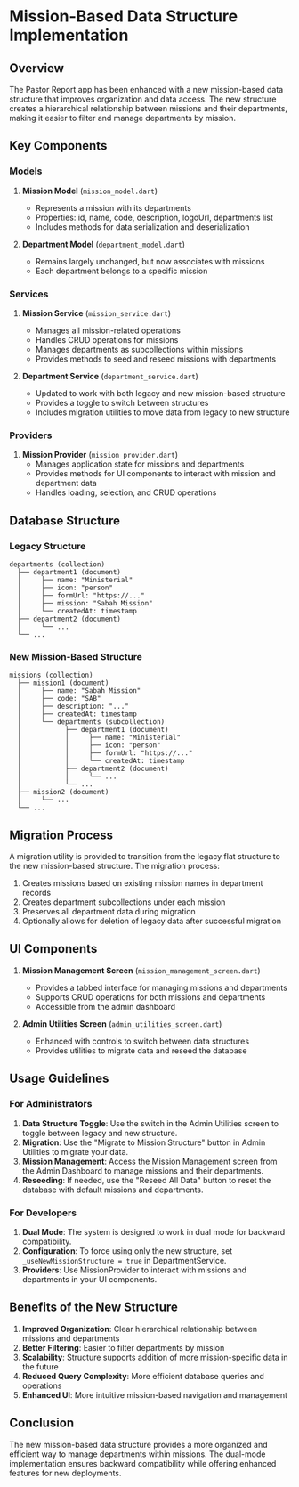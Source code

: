 # Mission-Based Data Structure Implementation

## Overview

The Pastor Report app has been enhanced with a new mission-based data structure that improves organization and data access. The new structure creates a hierarchical relationship between missions and their departments, making it easier to filter and manage departments by mission.

## Key Components

### Models

1. **Mission Model** (`mission_model.dart`)
   - Represents a mission with its departments
   - Properties: id, name, code, description, logoUrl, departments list
   - Includes methods for data serialization and deserialization

2. **Department Model** (`department_model.dart`)
   - Remains largely unchanged, but now associates with missions
   - Each department belongs to a specific mission

### Services

1. **Mission Service** (`mission_service.dart`)
   - Manages all mission-related operations
   - Handles CRUD operations for missions
   - Manages departments as subcollections within missions
   - Provides methods to seed and reseed missions with departments

2. **Department Service** (`department_service.dart`)
   - Updated to work with both legacy and new mission-based structure
   - Provides a toggle to switch between structures
   - Includes migration utilities to move data from legacy to new structure

### Providers

1. **Mission Provider** (`mission_provider.dart`)
   - Manages application state for missions and departments
   - Provides methods for UI components to interact with mission and department data
   - Handles loading, selection, and CRUD operations

## Database Structure

### Legacy Structure
```
departments (collection)
  ├── department1 (document)
  │     ├── name: "Ministerial"
  │     ├── icon: "person"
  │     ├── formUrl: "https://..."
  │     ├── mission: "Sabah Mission"
  │     └── createdAt: timestamp
  ├── department2 (document)
  │     └── ...
  └── ...
```

### New Mission-Based Structure
```
missions (collection)
  ├── mission1 (document)
  │     ├── name: "Sabah Mission"
  │     ├── code: "SAB"
  │     ├── description: "..."
  │     ├── createdAt: timestamp
  │     └── departments (subcollection)
  │           ├── department1 (document)
  │           │     ├── name: "Ministerial"
  │           │     ├── icon: "person"
  │           │     ├── formUrl: "https://..."
  │           │     └── createdAt: timestamp
  │           ├── department2 (document)
  │           │     └── ...
  │           └── ...
  ├── mission2 (document)
  │     └── ...
  └── ...
```

## Migration Process

A migration utility is provided to transition from the legacy flat structure to the new mission-based structure. The migration process:

1. Creates missions based on existing mission names in department records
2. Creates department subcollections under each mission
3. Preserves all department data during migration
4. Optionally allows for deletion of legacy data after successful migration

## UI Components

1. **Mission Management Screen** (`mission_management_screen.dart`)
   - Provides a tabbed interface for managing missions and departments
   - Supports CRUD operations for both missions and departments
   - Accessible from the admin dashboard

2. **Admin Utilities Screen** (`admin_utilities_screen.dart`)
   - Enhanced with controls to switch between data structures
   - Provides utilities to migrate data and reseed the database

## Usage Guidelines

### For Administrators

1. **Data Structure Toggle**: Use the switch in the Admin Utilities screen to toggle between legacy and new structure.
2. **Migration**: Use the "Migrate to Mission Structure" button in Admin Utilities to migrate your data.
3. **Mission Management**: Access the Mission Management screen from the Admin Dashboard to manage missions and their departments.
4. **Reseeding**: If needed, use the "Reseed All Data" button to reset the database with default missions and departments.

### For Developers

1. **Dual Mode**: The system is designed to work in dual mode for backward compatibility.
2. **Configuration**: To force using only the new structure, set `_useNewMissionStructure = true` in DepartmentService.
3. **Providers**: Use MissionProvider to interact with missions and departments in your UI components.

## Benefits of the New Structure

1. **Improved Organization**: Clear hierarchical relationship between missions and departments
2. **Better Filtering**: Easier to filter departments by mission
3. **Scalability**: Structure supports addition of more mission-specific data in the future
4. **Reduced Query Complexity**: More efficient database queries and operations
5. **Enhanced UI**: More intuitive mission-based navigation and management

## Conclusion

The new mission-based data structure provides a more organized and efficient way to manage departments within missions. The dual-mode implementation ensures backward compatibility while offering enhanced features for new deployments.